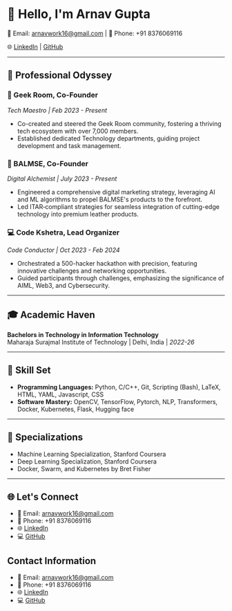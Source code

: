# 👋 Hello, I'm Arnav Gupta

📧 Email: arnavwork16@gmail.com | 📱 Phone: +91 8376069116

🌐 [LinkedIn](https://www.linkedin.com/in/Arnav-Gupta) | [GitHub](https://github.com/arnavgupta16)

---

## 💼 Professional Odyssey

### 🚀 Geek Room, Co-Founder
*Tech Maestro | Feb 2023 - Present*

- Co-created and steered the Geek Room community, fostering a thriving tech ecosystem with over 7,000 members.
- Established dedicated Technology departments, guiding project development and task management.

### 🌟 BALMSE, Co-Founder
*Digital Alchemist | July 2023 - Present*

- Engineered a comprehensive digital marketing strategy, leveraging AI and ML algorithms to propel BALMSE's products to the forefront.
- Led ITAR‑compliant strategies for seamless integration of cutting-edge technology into premium leather products.

### 💻 Code Kshetra, Lead Organizer
*Code Conductor | Oct 2023 - Feb 2024*

- Orchestrated a 500-hacker hackathon with precision, featuring innovative challenges and networking opportunities.
- Guided participants through challenges, emphasizing the significance of AIML, Web3, and Cybersecurity.

---

## 🎓 Academic Haven

**Bachelors in Technology in Information Technology**  
Maharaja Surajmal Institute of Technology | Delhi, India | *2022-26*

---

## 🚀 Skill Set

- **Programming Languages:** Python, C/C++, Git, Scripting (Bash), LaTeX, HTML, YAML, Javascript, CSS
- **Software Mastery:** OpenCV, TensorFlow, Pytorch, NLP, Transformers, Docker, Kubernetes, Flask, Hugging face

---

## 🎯 Specializations

- Machine Learning Specialization, Stanford Coursera
- Deep Learning Specialization, Stanford Coursera
- Docker, Swarm, and Kubernetes by Bret Fisher

---

## 🌐 Let's Connect

- 📧 Email: arnavwork16@gmail.com
- 📱 Phone: +91 8376069116
- 🌐 [LinkedIn](https://www.linkedin.com/in/Arnav-Gupta)
- 💻 [GitHub](https://github.com/arnavgupta16)


## Contact Information

- 📧 Email: arnavwork16@gmail.com
- 📱 Phone: +91 8376069116
- 🌐 [LinkedIn](https://www.linkedin.com/in/Arnav-Gupta)
- 💻 [GitHub](https://github.com/arnavgupta16)
